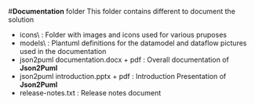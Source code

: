 #**Documentation** folder
This folder contains different to document the solution

- icons\ : Folder with images and icons used for various pruposes
- models\ : Plantuml definitions for the datamodel and dataflow pictures used in the documentation
- json2puml documentation.docx + pdf : Overall documentation of **Json2Puml**
- json2puml introduction.pptx + pdf : Introduction Presentation of **Json2Puml**
- release-notes.txt : Release notes document